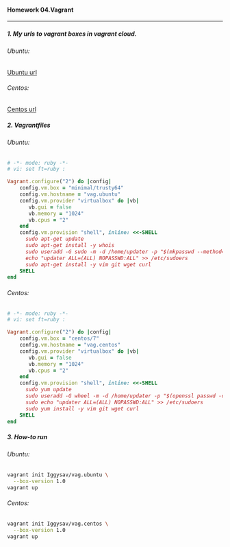 #### Homework 04.Vagrant
***

##### 1. My urls to vagrant boxes in vagrant cloud.

###### Ubuntu:

[Ubuntu url](https://app.vagrantup.com/Iggysav/boxes/vag.ubuntu "Ubuntu")



###### Centos:

[Centos url](https://app.vagrantup.com/Iggysav/boxes/vag.centos "Centos")



##### 2. Vagrantfiles

###### Ubuntu:

```ruby
# -*- mode: ruby -*-
# vi: set ft=ruby :

Vagrant.configure("2") do |config|
    config.vm.box = "minimal/trusty64"
    config.vm.hostname = "vag.ubuntu"
    config.vm.provider "virtualbox" do |vb|
       vb.gui = false
       vb.memory = "1024"
       vb.cpus = "2"
    end
    config.vm.provision "shell", inline: <<-SHELL
      sudo apt-get update
      sudo apt-get install -y whois
      sudo useradd -G sudo -m -d /home/updater -p "$(mkpasswd --method=sha-512 'vagrant')" updater
      echo "updater ALL=(ALL) NOPASSWD:ALL" >> /etc/sudoers
      sudo apt-get install -y vim git wget curl
    SHELL
end

```

###### Centos:
```ruby
# -*- mode: ruby -*-
# vi: set ft=ruby :

Vagrant.configure("2") do |config|
    config.vm.box = "centos/7"
    config.vm.hostname = "vag.centos"
    config.vm.provider "virtualbox" do |vb|
       vb.gui = false
       vb.memory = "1024"
       vb.cpus = "2"
    end
    config.vm.provision "shell", inline: <<-SHELL
      sudo yum update
      sudo useradd -G wheel -m -d /home/updater -p "$(openssl passwd -crypt 'vagrant')" updater
      sudo echo "updater ALL=(ALL) NOPASSWD:ALL" >> /etc/sudoers
      sudo yum install -y vim git wget curl
    SHELL
end

```

##### 3. How-to run

###### Ubuntu:
```bash
vagrant init Iggysav/vag.ubuntu \
  --box-version 1.0
vagrant up
```


###### Centos:
```bash
vagrant init Iggysav/vag.centos \
  --box-version 1.0
vagrant up
```
